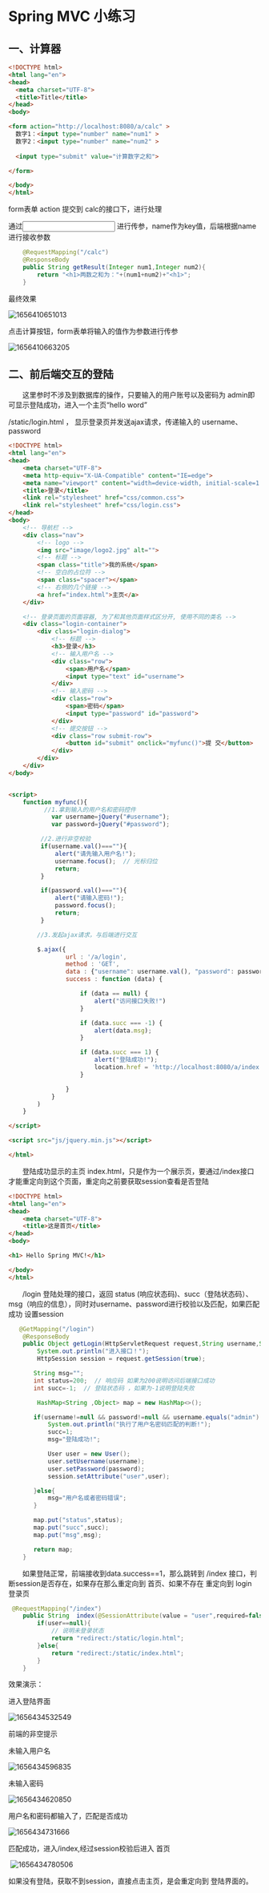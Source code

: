 # Spring MVC 小练习





## 一、计算器



```html
<!DOCTYPE html>
<html lang="en">
<head>
  <meta charset="UTF-8">
  <title>Title</title>
</head>
<body>

<form action="http://localhost:8080/a/calc" >
  数字1：<input type="number" name="num1" >
  数字2：<input type="number" name="num2" >
  
  <input type="submit" value="计算数字之和">

</form>

</body>
</html>
```



form表单 action 提交到 calc的接口下，进行处理

通过<input> 进行传参，name作为key值，后端根据name进行接收参数



```java
    @RequestMapping("/calc")
    @ResponseBody
    public String getResult(Integer num1,Integer num2){
        return "<h1>两数之和为："+(num1+num2)+"<h1>";
    }
```



最终效果



![1656410651013](C:\Users\rain7\AppData\Roaming\Typora\typora-user-images\1656410651013.png)

点击计算按钮，form表单将输入的值作为参数进行传参



![1656410663205](C:\Users\rain7\AppData\Roaming\Typora\typora-user-images\1656410663205.png)



## 二、前后端交互的登陆



&emsp;&emsp;这里参时不涉及到数据库的操作，只要输入的用户账号以及密码为 admin即可显示登陆成功，进入一个主页“hello word”



/static/login.html ， 显示登录页并发送ajax请求，传递输入的 username、password 



```html
<!DOCTYPE html>
<html lang="en">
<head>
    <meta charset="UTF-8">
    <meta http-equiv="X-UA-Compatible" content="IE=edge">
    <meta name="viewport" content="width=device-width, initial-scale=1.0">
    <title>登录</title>
    <link rel="stylesheet" href="css/common.css">
    <link rel="stylesheet" href="css/login.css">
</head>
<body>
    <!-- 导航栏 -->
    <div class="nav">
        <!-- logo -->
        <img src="image/logo2.jpg" alt="">
        <!-- 标题 -->
        <span class="title">我的系统</span>
        <!-- 空白的占位符 -->
        <span class="spacer"></span>
        <!-- 右侧的几个链接 -->
        <a href="index.html">主页</a>
    </div> 

    <!-- 登录页面的页面容器, 为了和其他页面样式区分开, 使用不同的类名 -->
    <div class="login-container">
        <div class="login-dialog">
            <!-- 标题 -->
            <h3>登录</h3>
            <!-- 输入用户名 -->
            <div class="row">
                <span>用户名</span>
                <input type="text" id="username">
            </div>
            <!-- 输入密码 -->
            <div class="row">
                <span>密码</span>
                <input type="password" id="password">
            </div>
            <!-- 提交按钮 -->
            <div class="row submit-row">
                <button id="submit" onclick="myfunc()">提 交</button>
            </div>
        </div>
    </div>
</body>


<script>
    function myfunc(){
          //1.拿到输入的用户名和密码控件
            var username=jQuery("#username");
            var password=jQuery("#password");

         //2.进行非空校验
         if(username.val()===""){
             alert("请先输入用户名!");
             username.focus();  // 光标归位
             return;
         }

         if(password.val()===""){
             alert("请输入密码!");
             password.focus();
             return;
         }

        //3.发起ajax请求，与后端进行交互

        $.ajax({
                url : '/a/login',
                method : 'GET',
                data : {"username": username.val(), "password": password.val()},
                success : function (data) {

                    if (data == null) {
                        alert("访问接口失败!")
                    }

                    if (data.succ === -1) {
                        alert(data.msg);
                    }

                    if (data.succ === 1) {
                        alert("登陆成功!");
                        location.href = 'http://localhost:8080/a/index';
                    }

                }
            }
        )
    }

</script>

<script src="js/jquery.min.js"></script>

</html>
```



&emsp;&emsp;登陆成功显示的主页 index.html，只是作为一个展示页，要通过/index接口才能重定向到这个页面，重定向之前要获取session查看是否登陆



```html
<!DOCTYPE html>
<html lang="en">
<head>
    <meta charset="UTF-8">
    <title>这是首页</title>
</head>
<body>

<h1> Hello Spring MVC!</h1>

</body>
</html>
```



&emsp;&emsp;/login 登陆处理的接口，返回 status (响应状态码)、succ（登陆状态码）、msg（响应的信息），同时对username、password进行校验以及匹配，如果匹配成功 设置session



```java
   @GetMapping("/login")
    @ResponseBody
    public Object getLogin(HttpServletRequest request,String username,String password){
        System.out.println("进入接口！");
        HttpSession session = request.getSession(true);

       String msg="";
       int status=200;  // 响应码 如果为200说明访问后端接口成功
       int succ=-1;  // 登陆状态码 ，如果为-1说明登陆失败

        HashMap<String ,Object> map = new HashMap<>();

       if(username!=null && password!=null && username.equals("admin") && password.equals("admin")){
           System.out.println("执行了用户名密码匹配的判断!");
           succ=1;
           msg="登陆成功!";

           User user = new User();
           user.setUsername(username);
           user.setPassword(password);
           session.setAttribute("user",user);

       }else{
           msg="用户名或者密码错误";
       }

       map.put("status",status);
       map.put("succ",succ);
       map.put("msg",msg);

       return map;
    }
```



&emsp;&emsp;如果登陆正常，前端接收到data.success==1，那么跳转到 /index 接口，判断session是否存在，如果存在那么重定向到 首页、如果不存在 重定向到 login 登录页



```java
 @RequestMapping("/index")
    public String  index(@SessionAttribute(value = "user",required=false) User user){
        if(user==null){
            // 说明未登录状态
            return "redirect:/static/login.html";
        }else{
            return "redirect:/static/index.html";
        }
    }
```





效果演示：



进入登陆界面

![1656434532549](C:\Users\rain7\AppData\Roaming\Typora\typora-user-images\1656434532549.png)



前端的非空提示



未输入用户名



![1656434596835](C:\Users\rain7\AppData\Roaming\Typora\typora-user-images\1656434596835.png)



未输入密码

![1656434620850](C:\Users\rain7\AppData\Roaming\Typora\typora-user-images\1656434620850.png)



用户名和密码都输入了，匹配是否成功

![1656434731666](C:\Users\rain7\AppData\Roaming\Typora\typora-user-images\1656434731666.png)



匹配成功，进入/index,经过session校验后进入 首页

​        ![1656434780506](C:\Users\rain7\AppData\Roaming\Typora\typora-user-images\1656434780506.png)

如果没有登陆，获取不到session，直接点击主页，是会重定向到 登陆界面的。

